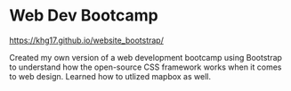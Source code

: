 # Web Dev Bootcamp

https://khg17.github.io/website_bootstrap/

Created my own version of a web development bootcamp using Bootstrap to understand how the open-source CSS framework works when it comes to web design. Learned how to utlized mapbox as well.
